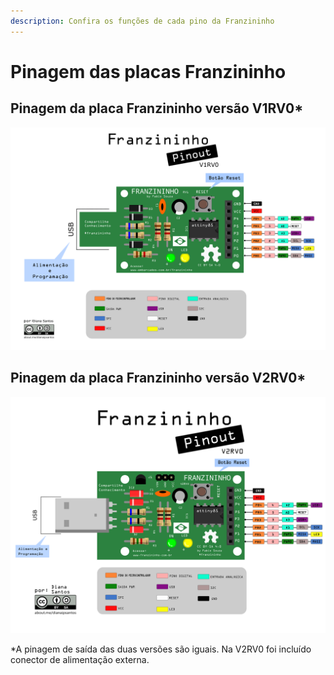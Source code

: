 ```yaml
---
description: Confira os funções de cada pino da Franzininho
---
```


# Pinagem das placas Franzininho

## Pinagem da placa Franzininho versão V1RV0\*

![pinagem V1RV0](../.gitbook/assets/pinagem-v1.png)

## Pinagem da placa Franzininho versão V2RV0\*

![pinagem V2RV0](../.gitbook/assets/pinagem-v2.png)

\*A pinagem de saída das duas versões são iguais. Na V2RV0 foi incluído conector de alimentação externa.

